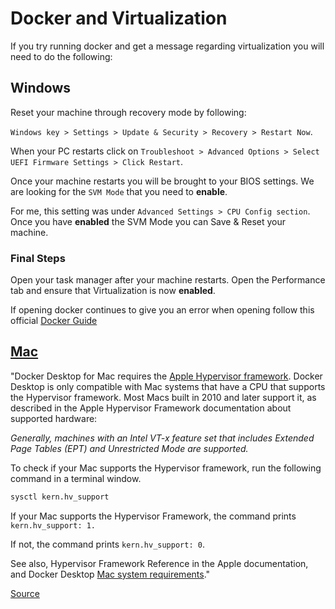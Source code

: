 # Docker and Virtualization

If you try running docker and get a message regarding virtualization you will need to do the following:

## Windows

Reset your machine through recovery mode by following:

`Windows key > Settings > Update & Security > Recovery > Restart Now`.

When your PC restarts click on `Troubleshoot > Advanced Options > Select UEFI Firmware Settings > Click Restart`.

Once your machine restarts you will be brought to your BIOS settings. We are looking for the `SVM Mode` that you need to **enable**.

For me, this setting was under `Advanced Settings > CPU Config section`.
Once you have **enabled** the SVM Mode you can Save & Reset your machine.

### Final Steps

Open your task manager after your machine restarts.
Open the Performance tab and ensure that Virtualization is now **enabled**.

If opening docker continues to give you an error when opening follow this official [Docker Guide](https://docs.docker.com/docker-for-windows/troubleshoot/)

## [Mac](https://docs.docker.com/docker-for-mac/troubleshoot/)

"Docker Desktop for Mac requires the [Apple Hypervisor framework](https://developer.apple.com/documentation/hypervisor). Docker Desktop is only compatible with Mac systems that have a CPU that supports the Hypervisor framework. Most Macs built in 2010 and later support it, as described in the Apple Hypervisor Framework documentation about supported hardware:

_Generally, machines with an Intel VT-x feature set that includes Extended Page Tables (EPT) and Unrestricted Mode are supported._

To check if your Mac supports the Hypervisor framework, run the following command in a terminal window.

```bash
sysctl kern.hv_support
```

If your Mac supports the Hypervisor Framework, the command prints `kern.hv_support: 1.`

If not, the command prints `kern.hv_support: 0`.

See also, Hypervisor Framework Reference in the Apple documentation, and Docker Desktop [Mac system requirements](https://developer.apple.com/documentation/hypervisor)."

[Source](https://docs.docker.com/docker-for-mac/troubleshoot/)
